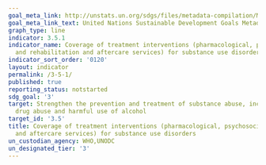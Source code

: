 ```yaml
---
goal_meta_link: http://unstats.un.org/sdgs/files/metadata-compilation/Metadata-Goal-3.pdf
goal_meta_link_text: United Nations Sustainable Development Goals Metadata (pdf 865kB)
graph_type: line
indicator: 3.5.1
indicator_name: Coverage of treatment interventions (pharmacological, psychosocial
  and rehabilitation and aftercare services) for substance use disorders
indicator_sort_order: '0120'
layout: indicator
permalink: /3-5-1/
published: true
reporting_status: notstarted
sdg_goal: '3'
target: Strengthen the prevention and treatment of substance abuse, including narcotic
  drug abuse and harmful use of alcohol
target_id: '3.5'
title: Coverage of treatment interventions (pharmacological, psychosocial and rehabilitation
  and aftercare services) for substance use disorders
un_custodian_agency: WHO,UNODC
un_designated_tier: '3'
---
```

